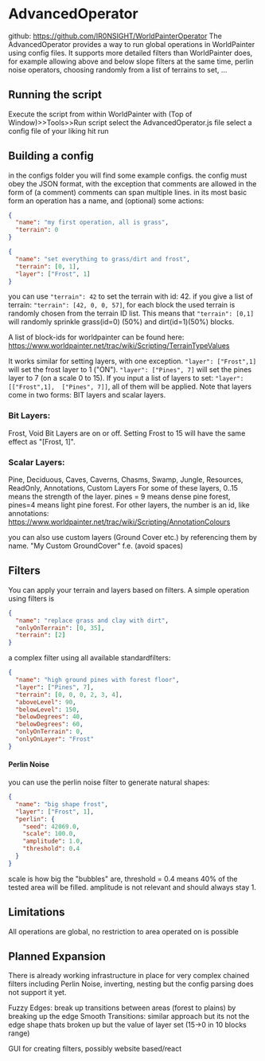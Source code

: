 # AdvancedOperator

github: https://github.com/IR0NSIGHT/WorldPainterOperator
The AdvancedOperator provides a way to run global operations in WorldPainter using
config files.
It supports more detailed filters than WorldPainter does, for example allowing above and below slope filters at the same time, perlin noise operators, choosing randomly from a list of terrains to set, ...

## Running the script

Execute the script from within WorldPainter with (Top of Window)>>Tools>>Run script
select the AdvancedOperator.js file
select a config file of your liking
hit run

## Building a config

in the configs folder you will find some example configs.
the config must obey the JSON format, with the exception that comments are allowed in the form of (a comment)
comments can span multiple lines.
in its most basic form an operation has a name, and (optional) some actions:

```json
{
  "name": "my first operation, all is grass",
  "terrain": 0
}
```

```json
{
  "name": "set everything to grass/dirt and frost",
  "terrain": [0, 1],
  "layer": ["Frost", 1]
}
```

you can use `"terrain": 42` to set the terrain with id: 42.
if you give a list of terrain: `"terrain": [42, 0, 0, 57]`, for each block the used terrain is randomly chosen from the terrain ID list.
This means that `"terrain": [0,1]` will randomly sprinkle grass(id=0) (50%) and dirt(id=1)(50%) blocks.

A list of block-ids for worldpainter can be found here: https://www.worldpainter.net/trac/wiki/Scripting/TerrainTypeValues

It works similar for setting layers, with one exception.
`"layer": ["Frost",1]` will set the frost layer to 1 ("ON"). `"layer": ["Pines", 7]` will set the pines layer to 7 (on a scale 0 to 15).
If you input a list of layers to set: `"layer": [["Frost",1],  ["Pines", 7]]`, all of them will be applied.
Note that layers come in two forms: BIT layers and scalar layers.

### Bit Layers:

Frost, Void
Bit Layers are on or off.
Setting Frost to 15 will have the same effect as "[Frost, 1]".

### Scalar Layers:

Pine, Deciduous, Caves, Caverns, Chasms, Swamp, Jungle, Resources, ReadOnly, Annotations, Custom Layers
For some of these layers, 0..15 means the strength of the layer. pines = 9 means dense pine forest, pines=4 means light pine forest.
For other layers, the number is an id, like annotations:
https://www.worldpainter.net/trac/wiki/Scripting/AnnotationColours

you can also use custom layers (Ground Cover etc.) by referencing them by name. "My Custom GroundCover" f.e. (avoid spaces)

## Filters

You can apply your terrain and layers based on filters.
A simple operation using filters is

```json
{
  "name": "replace grass and clay with dirt",
  "onlyOnTerrain": [0, 35],
  "terrain": [2]
}
```

a complex filter using all available standardfilters:

```json
{
  "name": "high ground pines with forest floor",
  "layer": ["Pines", 7],
  "terrain": [0, 0, 0, 2, 3, 4],
  "aboveLevel": 90,
  "belowLevel": 150,
  "belowDegrees": 40,
  "belowDegrees": 60,
  "onlyOnTerrain": 0,
  "onlyOnLayer": "Frost"
}
```

#### Perlin Noise

you can use the perlin noise filter to generate natural shapes:

```json
{
  "name": "big shape frost",
  "layer": ["Frost", 1],
  "perlin": {
    "seed": 42069.0,
    "scale": 100.0,
    "amplitude": 1.0,
    "threshold": 0.4
  }
}
```

scale is how big the "bubbles" are, threshold = 0.4 means 40% of the tested area will be filled.
amplitude is not relevant and should always stay 1.

## Limitations

All operations are global, no restriction to area operated on is possible

## Planned Expansion

There is already working infrastructure in place for very complex chained filters including Perlin Noise, inverting, nesting but the config parsing does not support it yet.

Fuzzy Edges: break up transitions between areas (forest to plains) by breaking up the edge
Smooth Transitions: similar approach but its not the edge shape thats broken up but the value of layer set (15->0 in 10 blocks range)

GUI for creating filters, possibly website based/react
